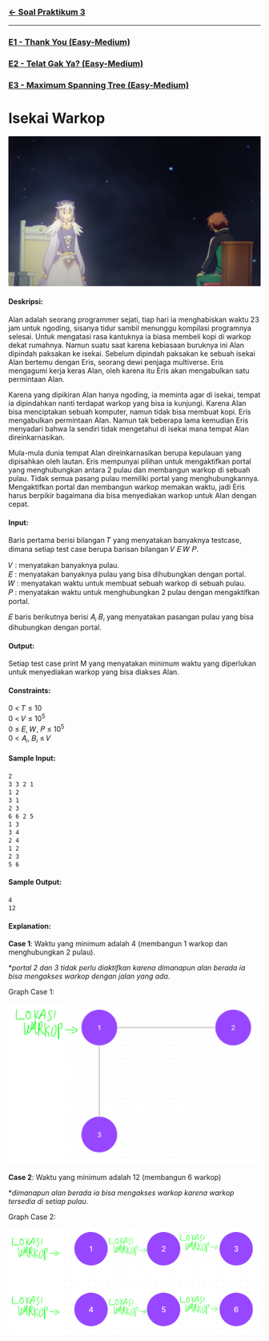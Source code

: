 ### [← Soal Praktikum 3](../../)
<hr />

### [E1 - Thank You (Easy-Medium)](../prob-E1)
### [E2 - Telat Gak Ya? (Easy-Medium)](../prob-E2)
### [E3 - Maximum Spanning Tree (Easy-Medium)](../prob-E3)
# Isekai Warkop
<p align="center">
  <img src="../../../assets/isekai-warkop-cover.png"/>
</p>

#### Deskripsi: 
Alan adalah seorang programmer sejati, tiap hari ia menghabiskan waktu 23 jam untuk ngoding, sisanya tidur sambil menunggu kompilasi programnya selesai. Untuk mengatasi rasa kantuknya ia biasa membeli kopi di warkop dekat rumahnya. Namun suatu saat karena kebiasaan buruknya ini Alan dipindah paksakan ke isekai. Sebelum dipindah paksakan ke sebuah isekai Alan bertemu dengan Eris, seorang dewi penjaga multiverse. Eris mengagumi kerja keras Alan, oleh karena itu Eris akan mengabulkan satu permintaan Alan.

Karena yang dipikiran Alan hanya ngoding, ia meminta agar di isekai, tempat ia dipindahkan nanti terdapat warkop yang bisa ia kunjungi. Karena Alan bisa menciptakan sebuah komputer, namun tidak bisa membuat kopi. Eris mengabulkan permintaan Alan. Namun tak beberapa lama kemudian Eris menyadari bahwa Ia sendiri tidak mengetahui di isekai mana tempat Alan direinkarnasikan. 

Mula-mula dunia tempat Alan direinkarnasikan berupa kepulauan yang dipisahkan oleh lautan. Eris mempunyai pilihan untuk mengaktifkan portal yang menghubungkan antara 2 pulau dan membangun warkop di sebuah pulau. Tidak semua pasang pulau memiliki portal yang menghubungkannya. Mengaktifkan portal dan membangun warkop memakan waktu, jadi Eris harus berpikir bagaimana dia
bisa menyediakan warkop untuk Alan dengan cepat.

#### Input:
Baris pertama berisi bilangan 𝑇 yang menyatakan banyaknya testcase, dimana setiap test case berupa barisan bilangan 𝑉 𝐸 𝑊 𝑃.

𝑉 : menyatakan banyaknya pulau.<br>
𝐸 : menyatakan banyaknya pulau yang bisa dihubungkan dengan portal.<br>
𝑊 : menyatakan waktu untuk membuat sebuah warkop di sebuah pulau.<br>
𝑃 : menyatakan waktu untuk menghubungkan 2 pulau dengan mengaktifkan portal.

𝐸 baris berikutnya berisi 𝐴<sub>𝑖</sub> 𝐵<sub>𝑖</sub> yang menyatakan pasangan pulau yang bisa dihubungkan dengan portal.

#### Output:
Setiap test case print M yang menyatakan minimum waktu yang diperlukan untuk menyediakan warkop yang bisa diakses Alan.

#### Constraints:
0 < 𝑇 ≤ 10<br>
0 < 𝑉 ≤ 10<sup>5</sup><br>
0 ≤ 𝐸, 𝑊, 𝑃 ≤ 10<sup>5</sup><br>
0 < 𝐴<sub>𝑖</sub>, 𝐵<sub>𝑖</sub> ≤ 𝑉

#### Sample Input:
```
2
3 3 2 1
1 2
3 1
2 3
6 6 2 5
1 3
3 4
2 4
1 2
2 3
5 6
```

#### Sample Output:
```
4
12
```

#### Explanation:
**Case 1**: Waktu yang minimum adalah 4 (membangun 1 warkop dan menghubungkan 2 pulau).

*_portal 2 dan 3 tidak perlu diaktifkan karena dimanapun alan berada ia bisa mengakses warkop
dengan jalan yang ada_.

Graph Case 1:
<p align="center">
  <img src="../../../assets/isekai-warkop-explanation-1.png"/>
</p>

**Case 2**: Waktu yang minimum adalah 12 (membangun 6 warkop)

*_dimanapun alan berada ia bisa mengakses warkop karena warkop tersedia di setiap pulau_.

Graph Case 2:
<p align="center">
  <img src="../../../assets/isekai-warkop-explanation-2.png"/>
</p>

